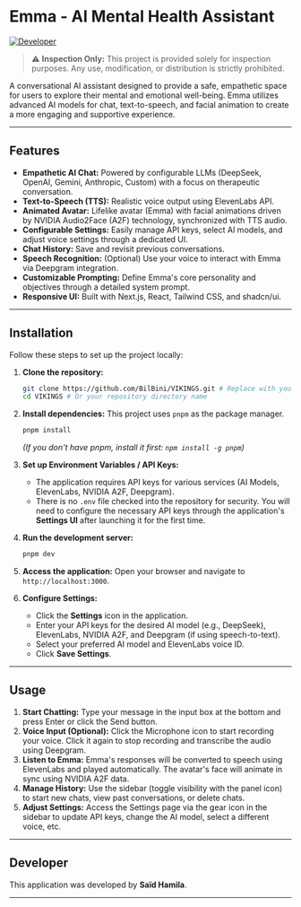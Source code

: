 # Emma - AI Mental Health Assistant

[![Developer](https://img.shields.io/badge/Developer-saidhamila-blueviolet)](https://github.com/saidhamila) <!-- Optional: Link to GitHub profile -->

> ⚠️ **Inspection Only:** This project is provided solely for inspection purposes. Any use, modification, or distribution is strictly prohibited.

A conversational AI assistant designed to provide a safe, empathetic space for users to explore their mental and emotional well-being. Emma utilizes advanced AI models for chat, text-to-speech, and facial animation to create a more engaging and supportive experience.

---

## Features

*   **Empathetic AI Chat:** Powered by configurable LLMs (DeepSeek, OpenAI, Gemini, Anthropic, Custom) with a focus on therapeutic conversation.
*   **Text-to-Speech (TTS):** Realistic voice output using ElevenLabs API.
*   **Animated Avatar:** Lifelike avatar (Emma) with facial animations driven by NVIDIA Audio2Face (A2F) technology, synchronized with TTS audio.
*   **Configurable Settings:** Easily manage API keys, select AI models, and adjust voice settings through a dedicated UI.
*   **Chat History:** Save and revisit previous conversations.
*   **Speech Recognition:** (Optional) Use your voice to interact with Emma via Deepgram integration.
*   **Customizable Prompting:** Define Emma's core personality and objectives through a detailed system prompt.
*   **Responsive UI:** Built with Next.js, React, Tailwind CSS, and shadcn/ui.

---

## Installation

Follow these steps to set up the project locally:

1.  **Clone the repository:**
    ```bash
    git clone https://github.com/BilBini/VIKINGS.git # Replace with your actual repo URL if different
    cd VIKINGS # Or your repository directory name
    ```

2.  **Install dependencies:**
    This project uses `pnpm` as the package manager.
    ```bash
    pnpm install
    ```
    *(If you don't have pnpm, install it first: `npm install -g pnpm`)*

3.  **Set up Environment Variables / API Keys:**
    *   The application requires API keys for various services (AI Models, ElevenLabs, NVIDIA A2F, Deepgram).
    *   There is no `.env` file checked into the repository for security. You will need to configure the necessary API keys through the application's **Settings UI** after launching it for the first time.

4.  **Run the development server:**
    ```bash
    pnpm dev
    ```

5.  **Access the application:**
    Open your browser and navigate to `http://localhost:3000`.

6.  **Configure Settings:**
    *   Click the **Settings** icon in the application.
    *   Enter your API keys for the desired AI model (e.g., DeepSeek), ElevenLabs, NVIDIA A2F, and Deepgram (if using speech-to-text).
    *   Select your preferred AI model and ElevenLabs voice ID.
    *   Click **Save Settings**.

---

## Usage

1.  **Start Chatting:** Type your message in the input box at the bottom and press Enter or click the Send button.
2.  **Voice Input (Optional):** Click the Microphone icon to start recording your voice. Click it again to stop recording and transcribe the audio using Deepgram.
3.  **Listen to Emma:** Emma's responses will be converted to speech using ElevenLabs and played automatically. The avatar's face will animate in sync using NVIDIA A2F data.
4.  **Manage History:** Use the sidebar (toggle visibility with the panel icon) to start new chats, view past conversations, or delete chats.
5.  **Adjust Settings:** Access the Settings page via the gear icon in the sidebar to update API keys, change the AI model, select a different voice, etc.

---

## Developer

This application was developed by **Saïd Hamila**.

---
